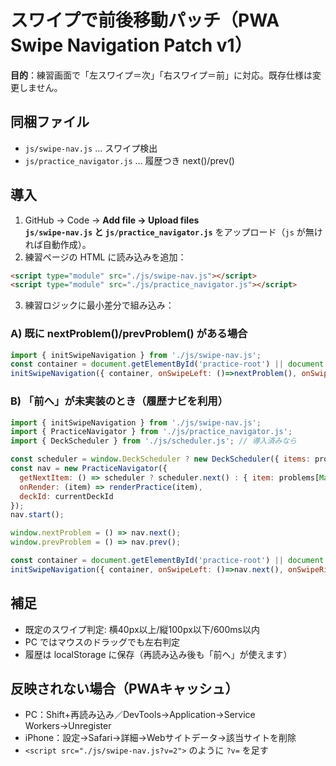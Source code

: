 # スワイプで前後移動パッチ（PWA Swipe Navigation Patch v1）

**目的**：練習画面で「左スワイプ＝次」「右スワイプ＝前」に対応。既存仕様は変更しません。

## 同梱ファイル
- `js/swipe-nav.js` … スワイプ検出
- `js/practice_navigator.js` … 履歴つき next()/prev()

## 導入
1. GitHub → Code → **Add file → Upload files**  
   **`js/swipe-nav.js` と `js/practice_navigator.js`** をアップロード（`js` が無ければ自動作成）。
2. 練習ページの HTML に読み込みを追加：
```html
<script type="module" src="./js/swipe-nav.js"></script>
<script type="module" src="./js/practice_navigator.js"></script>
```
3. 練習ロジックに最小差分で組み込み：

### A) 既に nextProblem()/prevProblem() がある場合
```js
import { initSwipeNavigation } from './js/swipe-nav.js';
const container = document.getElementById('practice-root') || document.body;
initSwipeNavigation({ container, onSwipeLeft: ()=>nextProblem(), onSwipeRight: ()=>prevProblem() });
```

### B) 「前へ」が未実装のとき（履歴ナビを利用）
```js
import { initSwipeNavigation } from './js/swipe-nav.js';
import { PracticeNavigator } from './js/practice_navigator.js';
import { DeckScheduler } from './js/scheduler.js'; // 導入済みなら

const scheduler = window.DeckScheduler ? new DeckScheduler({ items: problems, deckId: currentDeckId }) : null;
const nav = new PracticeNavigator({
  getNextItem: () => scheduler ? scheduler.next() : { item: problems[Math.floor(Math.random()*problems.length)] },
  onRender: (item) => renderPractice(item),
  deckId: currentDeckId
});
nav.start();

window.nextProblem = () => nav.next();
window.prevProblem = () => nav.prev();

const container = document.getElementById('practice-root') || document.body;
initSwipeNavigation({ container, onSwipeLeft: ()=>nav.next(), onSwipeRight: ()=>nav.prev() });
```

## 補足
- 既定のスワイプ判定: 横40px以上/縦100px以下/600ms以内
- PC ではマウスのドラッグでも左右判定
- 履歴は localStorage に保存（再読み込み後も「前へ」が使えます）

## 反映されない場合（PWAキャッシュ）
- PC：Shift+再読み込み／DevTools→Application→Service Workers→Unregister
- iPhone：設定→Safari→詳細→Webサイトデータ→該当サイトを削除
- `<script src="./js/swipe-nav.js?v=2">` のように `?v=` を足す

